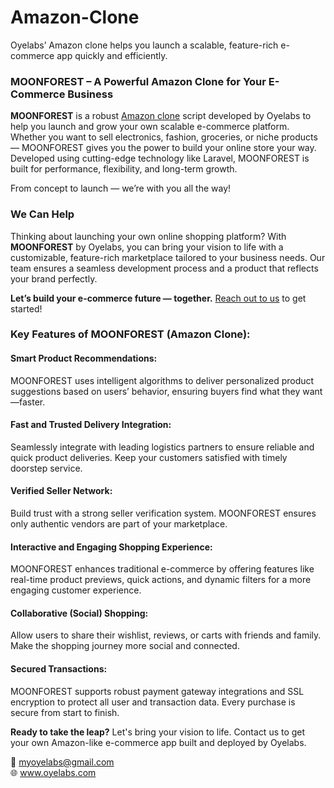 # Amazon-Clone
Oyelabs’ Amazon clone helps you launch a scalable, feature-rich e-commerce app quickly and efficiently.
<section>
<h3>MOONFOREST – A Powerful Amazon Clone</a> for Your E-Commerce Business</h3>

<p>
    <strong>MOONFOREST</strong> is a robust <a href="https://oyelabs.com/amazon-clone/" target="_blank">Amazon clone</a> script developed by Oyelabs to help you launch and grow your own scalable e-commerce platform. Whether you want to sell electronics, fashion, groceries, or niche products — MOONFOREST gives you the power to build your online store your way. Developed using cutting-edge technology like Laravel, MOONFOREST is built for performance, flexibility, and long-term growth.
  </p>
  <p>
    From concept to launch — we’re with you all the way!
  </p>

  <h3>We Can Help</h3>
  <p>
    Thinking about launching your own online shopping platform? With <strong>MOONFOREST</strong> by Oyelabs, you can bring your vision to life with a customizable, feature-rich marketplace tailored to your business needs. Our team ensures a seamless development process and a product that reflects your brand perfectly.
  </p>
  <p>
    <strong>Let’s build your e-commerce future — together.</strong> <a href="mailto:grow@oyelabs.com">Reach out to us</a> to get started!
  </p>
</section>
  <h3><strong>Key Features of MOONFOREST (Amazon Clone):</strong></h3>

  <h4><strong>Smart Product Recommendations:</strong></h4>
  <p>
    MOONFOREST uses intelligent algorithms to deliver personalized product suggestions based on users’ behavior, ensuring buyers find what they want—faster.
  </p>

  <h4><strong>Fast and Trusted Delivery Integration:</strong></h4>
  <p>
    Seamlessly integrate with leading logistics partners to ensure reliable and quick product deliveries. Keep your customers satisfied with timely doorstep service.
  </p>

  <h4><strong>Verified Seller Network:</strong></h4>
  <p>
    Build trust with a strong seller verification system. MOONFOREST ensures only authentic vendors are part of your marketplace.
  </p>

  <h4><strong>Interactive and Engaging Shopping Experience:</strong></h4>
  <p>
    MOONFOREST enhances traditional e-commerce by offering features like real-time product previews, quick actions, and dynamic filters for a more engaging customer experience.
  </p>

  <h4><strong>Collaborative (Social) Shopping:</strong></h4>
  <p>
    Allow users to share their wishlist, reviews, or carts with friends and family. Make the shopping journey more social and connected.
  </p>

  <h4><strong>Secured Transactions:</strong></h4>
  <p>
    MOONFOREST supports robust payment gateway integrations and SSL encryption to protect all user and transaction data. Every purchase is secure from start to finish.
  </p>

  <p>
    <strong>Ready to take the leap?</strong> Let's bring your vision to life. Contact us to get your own Amazon-like e-commerce app built and deployed by Oyelabs.
  </p>

 <p>
  📧 <a href="mailto:myoyelabs@gmail.com">myoyelabs@gmail.com</a><br>
  🌐 <a href="https://www.oyelabs.com">www.oyelabs.com</a>
</p>
</section>

